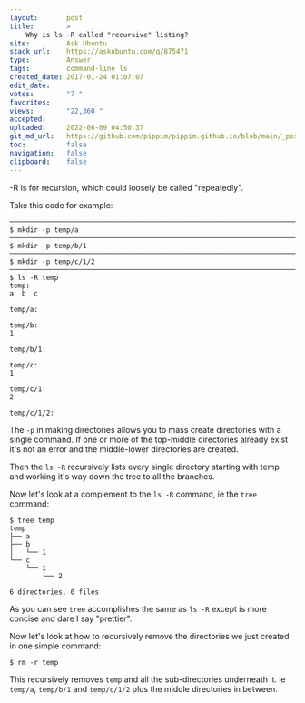 ```yaml
---
layout:       post
title:        >
    Why is ls -R called "recursive" listing?
site:         Ask Ubuntu
stack_url:    https://askubuntu.com/q/875471
type:         Answer
tags:         command-line ls
created_date: 2017-01-24 01:07:07
edit_date:    
votes:        "7 "
favorites:    
views:        "22,360 "
accepted:     
uploaded:     2022-06-09 04:50:37
git_md_url:   https://github.com/pippim/pippim.github.io/blob/main/_posts/2017/2017-01-24-Why-is-ls-R-called-_recursive_-listing_.md
toc:          false
navigation:   false
clipboard:    false
---
```


-R is for recursion, which could loosely be called "repeatedly".

Take this code for example:

``` 
───────────────────────────────────────────────────────────────────────────────
$ mkdir -p temp/a
───────────────────────────────────────────────────────────────────────────────
$ mkdir -p temp/b/1
───────────────────────────────────────────────────────────────────────────────
$ mkdir -p temp/c/1/2
───────────────────────────────────────────────────────────────────────────────
$ ls -R temp
temp:
a  b  c

temp/a:

temp/b:
1

temp/b/1:

temp/c:
1

temp/c/1:
2

temp/c/1/2:
```


The `-p` in making directories allows you to mass create directories with a single command. If one or more of the top-middle directories already exist it's not an error and the middle-lower directories are created.

Then the `ls -R` recursively lists every single directory starting with temp and working it's way down the tree to all the branches.

Now let's look at a complement to the `ls -R` command, ie the `tree` command:

``` 
$ tree temp
temp
├── a
├── b
│   └── 1
└── c
    └── 1
        └── 2

6 directories, 0 files

```
As you can see `tree` accomplishes the same as `ls -R` except is more concise and dare I say "prettier".

Now let's look at how to recursively remove the directories we just created in one simple command:

``` 
$ rm -r temp
```

This recursively removes `temp` and all the sub-directories underneath it. ie `temp/a`, `temp/b/1` and `temp/c/1/2` plus the middle directories in between.
